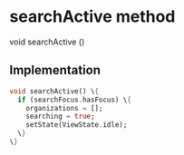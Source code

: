 


# searchActive method








void searchActive
()








## Implementation

```dart
void searchActive() \{
  if (searchFocus.hasFocus) \{
    organizations = [];
    searching = true;
    setState(ViewState.idle);
  \}
\}
```







